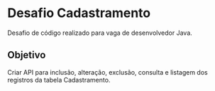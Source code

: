 # Desafio Cadastramento
Desafio de código realizado para vaga de desenvolvedor Java.

## Objetivo
Criar API para inclusão, alteração, exclusão, consulta e listagem dos registros da tabela Cadastramento.
